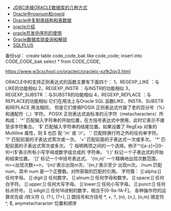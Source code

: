 - [JDBC连接ORACLE数据库的几种方式](JDBC连接ORACLE数据库的几种方式.md)
- [Oracle中rownum和rowid](Oracle中rownum和rowid.md)
- [Oracle中复制表结构和表数据](Oracle中复制表结构和表数据.md)
- [oracle介绍](oracle介绍.md)
- [oracle开发中序列的使用](oracle开发中序列的使用.md)
- [Oracle数据库锁查询和解锁](Oracle数据库锁查询和解锁.md)
- [SQLPLUS](SQLPLUS.md)





备份sql：
create table code_code_bak like code_code;
insert into CODE_CODE_bak select * from CODE_CODE;


https://www.w3cschool.cn/oraclejc/oraclejc-xzfk2qv3.html


ORACLE中的支持正则表达式的函数主要有下面四个：
1，REGEXP_LIKE ：与LIKE的功能相似
2，REGEXP_INSTR ：与INSTR的功能相似
3，REGEXP_SUBSTR ：与SUBSTR的功能相似
4，REGEXP_REPLACE ：与REPLACE的功能相似
它们在用法上与Oracle SQL 函数LIKE、INSTR、SUBSTR 和REPLACE 用法相同，
但是它们使用POSIX 正则表达式代替了老的百分号（%）和通配符（_）字符。
POSIX 正则表达式由标准的元字符（metacharacters）所构成：
'^' 匹配输入字符串的开始位置，在方括号表达式中使用，此时它表示不接受该字符集合。
'$' 匹配输入字符串的结尾位置。如果设置了 RegExp 对象的 Multiline 属性，则 $ 也匹
配 '/n' 或 '/r'。
'.' 匹配除换行符之外的任何单字符。
'?' 匹配前面的子表达式零次或一次。
'+' 匹配前面的子表达式一次或多次。
'*' 匹配前面的子表达式零次或多次。
'|' 指明两项之间的一个选择。例子'^([a-z]+|[0-9]+)$'表示所有小写字母或数字组合成的
字符串。
'( )' 标记一个子表达式的开始和结束位置。
'[]' 标记一个中括号表达式。
'{m,n}' 一个精确地出现次数范围，m=<出现次数<=n，'{m}'表示出现m次，'{m,}'表示至少
出现m次。
/num 匹配 num，其中 num 是一个正整数。对所获取的匹配的引用。
字符簇： 
[[:alpha:]] 任何字母。
[[:digit:]] 任何数字。
[[:alnum:]] 任何字母和数字。
[[:space:]] 任何白字符。
[[:upper:]] 任何大写字母。
[[:lower:]] 任何小写字母。
[[:punct:]] 任何标点符号。
[[:xdigit:]] 任何16进制的数字，相当于[0-9a-fA-F]。
各种操作符的运算优先级
/转义符
(), (?:), (?=), [] 圆括号和方括号
*, +, ?, {n}, {n,}, {n,m} 限定符
^, $, anymetacharacter 位置和顺序







